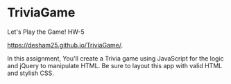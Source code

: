 # TriviaGame
Let's Play the Game!
HW-5

https://desham25.github.io/TriviaGame/.

In this assignment, You'll create a Trivia game using JavaScript for the logic and jQuery to manipulate HTML. Be sure to layout this app with valid HTML and stylish CSS.

